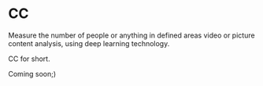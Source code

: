 # CC
Measure the number of people or anything in defined areas video or picture content analysis, 
using deep learning technology.

CC for short.

Coming soon;)
